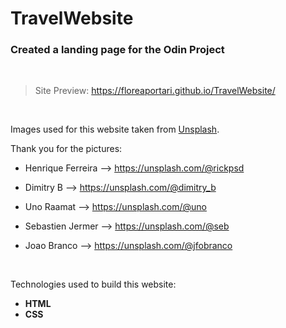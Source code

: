 # TravelWebsite

### Created a landing page for the Odin Project

<br/>

> Site Preview: https://floreaportari.github.io/TravelWebsite/

<br/>

Images used for this website taken from [Unsplash](https://unsplash.com).

Thank you for the pictures:

- Henrique Ferreira --> https://unsplash.com/@rickpsd

- Dimitry B --> https://unsplash.com/@dimitry_b

- Uno Raamat --> https://unsplash.com/@uno

- Sebastien Jermer --> https://unsplash.com/@seb

- Joao Branco --> https://unsplash.com/@jfobranco

</br>

Technologies used to build this website:

- **HTML**
- **CSS**
